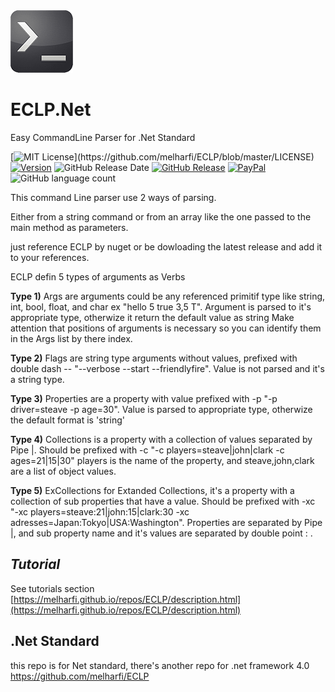 <img src="resources/logo.png" width = "100">

# ECLP.Net
Easy CommandLine Parser for .Net Standard

[![MIT License](https://img.shields.io/apm/l/atomic-design-ui.svg?)](https://github.com/melharfi/ECLP/blob/master/LICENSE)
[![Version](https://badge.fury.io/gh/tterb%2FHyde.svg)](https://github.com/melharfi/ECLP)
![GitHub Release Date](https://img.shields.io/github/release-date/melharfi/ECLP?color=Green)
[![GitHub Release](https://img.shields.io/github/v/release/melharfi/ECLP)](https://github.com/melharfi/ECLP/releases) 
[![PayPal](https://img.shields.io/badge/paypal-donate-yellow.svg)](https://www.paypal.com/cgi-bin/webscr?cmd=_s-xclick&hosted_button_id=VN92ND2CDMX92)
![GitHub language count](https://img.shields.io/github/languages/count/melharfi/ECLP?color=red)

This command Line parser use 2 ways of parsing.

Either from a string command or from an array like the one passed to the main method as parameters.

just reference ECLP by nuget or be dowloading the latest release and add it to your references.

ECLP defin 5 types of arguments as Verbs

**Type 1)** Args are arguments could be any referenced primitif type like string, int, bool, float, and char ex "hello 5 true 3,5 T".
Argument is parsed to it's appropriate type, otherwize it return the default value as string
Make attention that positions of arguments is necessary so you can identify them in the Args list by there index.

**Type 2)** Flags are string type arguments without values, prefixed with double dash -- "--verbose --start --friendlyfire".
Value is not parsed and it's a string type.

**Type 3)** Properties are a property with value prefixed with -p "-p driver=steave -p age=30".
Value is parsed to appropriate type, otherwize the default format is 'string'

**Type 4)** Collections is a property with a collection of values separated by Pipe |.
Should be prefixed with -c "-c players=steave|john|clark -c ages=21|15|30" players is the name of the property, and steave,john,clark are a list of object values.

**Type 5)** ExCollections for Extanded Collections, it's a property with a collection of sub properties that have a value.
Should be prefixed with -xc "-xc players=steave:21|john:15|clark:30 -xc adresses=Japan:Tokyo|USA:Washington".
Properties are separated by Pipe |, and sub property name and it's values are separated by double point : .

## *Tutorial*

See tutorials section
[https://melharfi.github.io/repos/ECLP/description.html](https://melharfi.github.io/repos/ECLP/description.html)


## .Net Standard
this repo is for Net standard, there's another repo for .net framework 4.0
https://github.com/melharfi/ECLP
